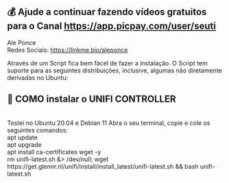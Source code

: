 ## 💰 Ajude a continuar fazendo vídeos gratuitos para o Canal https://app.picpay.com/user/seuti

Ale Ponce<br>
Redes Sociais: https://linkme.bio/aleponce<br>

Através de um Script fica bem fácel de fazer a instalação. O Script tem suporte para as seguintes distribuições, inclusive, algumas não diretamente derivadas no Ubuntu:<br>

## **📡 COMO instalar o UNIFI CONTROLLER**
<br>
Testei no Ubuntu 20.04 e Debian 11
Abra o seu terminal, copie e cole os seguintes comandos:<br>
apt update<br>
apt upgrade<br>
apt install ca-certificates wget -y<br>
rm unifi-latest.sh &> /dev/null; wget https://get.glennr.nl/unifi/install/install_latest/unifi-latest.sh && bash unifi-latest.sh<br>
<br>

